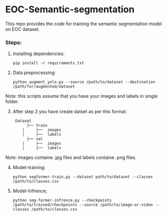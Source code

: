 # EOC-Semantic-segmentation
This repo provides the code for training the semantic segmentation model on EOC dataset.

### Steps:

  1. Installing dependencies:
     ```shell
     pip install -r requirements.txt
     ```

  2. Data preprocessing:
     ```shell
     python augment_yolo.py --source /path/to/dataset --destination /path/for/augmented/dataset
     ```

  Note: this scripts assume that you have your images and labels in single folder.

  3. After step 2 you have create datset as per this format:

          Dataset
       		   ├── train
             |     ├──  images
             |     ├──  labels
       		   ├── val
             |     ├──  images
             |     ├──  labels

  Note: images containe .jpg files and labels containe .png files.

  4. Model-training:
     ```shell
     python segformer-train.py --dataset path/to/dataset --classes /path/to/classes.csv
     ```
  6. Model-Infrence;
     ```shell
     python seg-former-infrence.py --checkpoints /path/to/trained/checkpoints --source /path/to/image-or-video --classes /path/to/classes.csv
     ```






        

